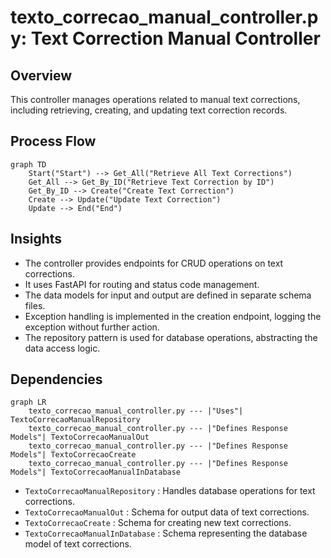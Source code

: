 # texto_correcao_manual_controller.py: Text Correction Manual Controller

## Overview
This controller manages operations related to manual text corrections, including retrieving, creating, and updating text correction records.

## Process Flow
```mermaid
graph TD
    Start("Start") --> Get_All("Retrieve All Text Corrections")
    Get_All --> Get_By_ID("Retrieve Text Correction by ID")
    Get_By_ID --> Create("Create Text Correction")
    Create --> Update("Update Text Correction")
    Update --> End("End")
```

## Insights
- The controller provides endpoints for CRUD operations on text corrections.
- It uses FastAPI for routing and status code management.
- The data models for input and output are defined in separate schema files.
- Exception handling is implemented in the creation endpoint, logging the exception without further action.
- The repository pattern is used for database operations, abstracting the data access logic.

## Dependencies
```mermaid
graph LR
    texto_correcao_manual_controller.py --- |"Uses"| TextoCorrecaoManualRepository
    texto_correcao_manual_controller.py --- |"Defines Response Models"| TextoCorrecaoManualOut
    texto_correcao_manual_controller.py --- |"Defines Response Models"| TextoCorrecaoCreate
    texto_correcao_manual_controller.py --- |"Defines Response Models"| TextoCorrecaoManualInDatabase
```
- `TextoCorrecaoManualRepository` : Handles database operations for text corrections.
- `TextoCorrecaoManualOut` : Schema for output data of text corrections.
- `TextoCorrecaoCreate` : Schema for creating new text corrections.
- `TextoCorrecaoManualInDatabase` : Schema representing the database model of text corrections.